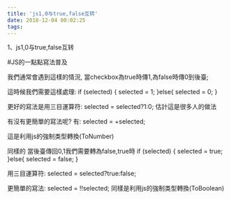 ```yaml
---
title: 'js1,0与true,false互转'
date: 2018-12-04 00:02:25
tags:
---
```

1、js1,0与true,false互转

#JS的一點點寫法普及

我們通常會遇到這樣的情況,
當checkbox為true時傳1,為false時傳0到後臺;

這時候我們需要這樣處理:
if (selected) {
    selected = 1;
}else{
    selected = 0;
}

更好的寫法是用三目運算符:
selected = selected?1:0;
估計這是很多人的做法

有沒有更簡單的寫法呢?
有:
selected = +selected;

這是利用js的強制类型轉換(ToNumber)

同樣的
當後臺傳回0,1我們需要轉為false,true時
if (selected) {
    selected = true;
}else{
    selected = false;
}

用三目運算符:
selected = selected?true:false;

更簡單的寫法:
selected = !!selected;
同樣是利用js的強制类型轉換(ToBoolean)